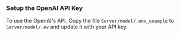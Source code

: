 ### Setup the OpenAI API Key
To use the OpenAI's API. Copy the file `Server/model/.env_example` to `Server/model/.ev` and update it with your API key.
